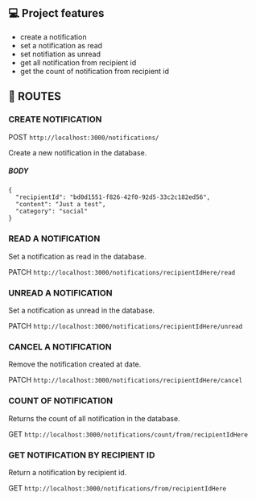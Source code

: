 ## 💻 Project features

- create a notification
- set a notification as read
- set notifiation as unread
- get all notification from recipient id
- get the count of notification from recipient id

## 🎫 ROUTES

### CREATE NOTIFICATION

POST `http://localhost:3000/notifications/`

Create a new notification in the database.

##### BODY

```
{
  "recipientId": "bd0d1551-f826-42f0-92d5-33c2c182ed56",
  "content": "Just a test",
  "category": "social"
}
```

### READ A NOTIFICATION

Set a notification as read in the database.

PATCH `http://localhost:3000/notifications/recipientIdHere/read`

### UNREAD A NOTIFICATION

Set a notification as unread in the database.

PATCH `http://localhost:3000/notifications/recipientIdHere/unread`

### CANCEL A NOTIFICATION

Remove the notification created at date.

PATCH `http://localhost:3000/notifications/recipientIdHere/cancel`

### COUNT OF NOTIFICATION

Returns the count of all notification in the database.

GET `http://localhost:3000/notifications/count/from/recipientIdHere`

### GET NOTIFICATION BY RECIPIENT ID

Return a notification by recipient id.

GET `http://localhost:3000/notifications/from/recipientIdHere`
